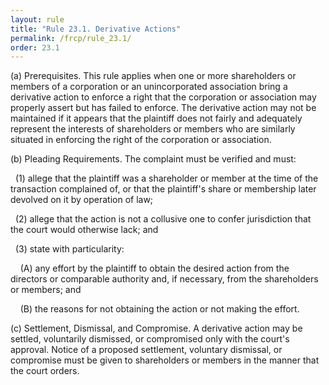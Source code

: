 ```yaml
---
layout: rule
title: "Rule 23.1. Derivative Actions"
permalink: /frcp/rule_23.1/
order: 23.1
---
```


(a) Prerequisites. This rule applies when one or more shareholders or members of a corporation or an unincorporated association bring a derivative action to enforce a right that the corporation or association may properly assert but has failed to enforce. The derivative action may not be maintained if it appears that the plaintiff does not fairly and adequately represent the interests of shareholders or members who are similarly situated in enforcing the right of the corporation or association.


(b) Pleading Requirements. The complaint must be verified and must:


&nbsp;&nbsp;(1) allege that the plaintiff was a shareholder or member at the time of the transaction complained of, or that the plaintiff's share or membership later devolved on it by operation of law;


&nbsp;&nbsp;(2) allege that the action is not a collusive one to confer jurisdiction that the court would otherwise lack; and


&nbsp;&nbsp;(3) state with particularity:


&nbsp;&nbsp;&nbsp;&nbsp;(A) any effort by the plaintiff to obtain the desired action from the directors or comparable authority and, if necessary, from the shareholders or members; and


&nbsp;&nbsp;&nbsp;&nbsp;(B) the reasons for not obtaining the action or not making the effort.


(c) Settlement, Dismissal, and Compromise. A derivative action may be settled, voluntarily dismissed, or compromised only with the court's approval. Notice of a proposed settlement, voluntary dismissal, or compromise must be given to shareholders or members in the manner that the court orders.